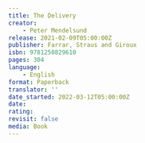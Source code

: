 ```yaml
---
title: The Delivery
creator:
    - Peter Mendelsund
release: 2021-02-09T05:00:00Z
publisher: Farrar, Straus and Giroux
isbn: 9781250829610
pages: 304
language:
    - English
format: Paperback
translator: ''
date_started: 2022-03-12T05:00:00Z
date:
rating:
revisit: false
media: Book
---
```

